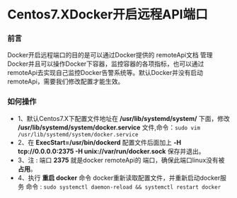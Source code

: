 # Centos7.XDocker开启远程API端口

### 前言
Docker开启远程端口的目的是可以通过Docker提供的 remoteApi文档 管理Docker并且可以操作Docker下容器，监控容器的各项指标，也可以通过remoteApi去实现自己监控Docker告警系统等。默认Docker并没有启动remoteApi，需要我们修改配置才能生效。

### 如何操作
* 1、默认Centos7.X下配置文件地址在 **/usr/lib/systemd/system/** 下面，修改 **/usr/lib/systemd/system/docker.service** 文件,命令：`sudo vim /usr/lib/systemd/system/docker.service`
* 2、在 **ExecStart=/usr/bin/dockerd** 配置文件后面加上 **-H tcp://0.0.0.0:2375 -H unix://var/run/docker.sock** 保存并退出。
* 3、注 : 端口 **2375** 就是docker remoteApi的 端口，确保此端口linux没有被**占用**。
* 4、执行 **重启 docker** 命令  docker重新读取配置文件，并重新启动docker服务 命令 :  `sudo systemctl daemon-reload && systemctl restart docker`